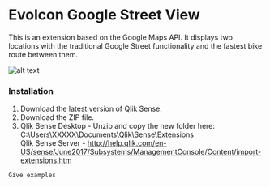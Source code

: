 # Evolcon Google Street View

This is an extension based on the Google Maps API. It displays two locations with the traditional Google Street functionality and the fastest bike route between them.

![alt text](https://user-images.githubusercontent.com/30984355/29733767-6d13e388-89b4-11e7-9193-e37c6474ed85.png)

### Installation

1. Download the latest version of Qlik Sense.
2. Download the ZIP file.
3. Qlik Sense Desktop - Unzip and copy the new folder here: C:\Users\XXXXX\Documents\Qlik\Sense\Extensions\
Qlik Sense Server - http://help.qlik.com/en-US/sense/June2017/Subsystems/ManagementConsole/Content/import-extensions.htm

```
Give examples
```

